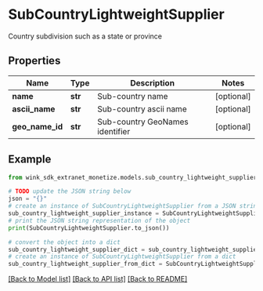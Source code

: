# SubCountryLightweightSupplier

Country subdivision such as a state or province

## Properties

Name | Type | Description | Notes
------------ | ------------- | ------------- | -------------
**name** | **str** | Sub-country name | [optional] 
**ascii_name** | **str** | Sub-country ascii name | [optional] 
**geo_name_id** | **str** | Sub-country GeoNames identifier | [optional] 

## Example

```python
from wink_sdk_extranet_monetize.models.sub_country_lightweight_supplier import SubCountryLightweightSupplier

# TODO update the JSON string below
json = "{}"
# create an instance of SubCountryLightweightSupplier from a JSON string
sub_country_lightweight_supplier_instance = SubCountryLightweightSupplier.from_json(json)
# print the JSON string representation of the object
print(SubCountryLightweightSupplier.to_json())

# convert the object into a dict
sub_country_lightweight_supplier_dict = sub_country_lightweight_supplier_instance.to_dict()
# create an instance of SubCountryLightweightSupplier from a dict
sub_country_lightweight_supplier_from_dict = SubCountryLightweightSupplier.from_dict(sub_country_lightweight_supplier_dict)
```
[[Back to Model list]](../README.md#documentation-for-models) [[Back to API list]](../README.md#documentation-for-api-endpoints) [[Back to README]](../README.md)


